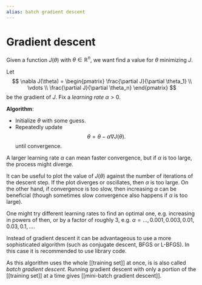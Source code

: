 ```yaml
---
alias: batch gradient descent
---
```

# Gradient descent

Given a function $J(\theta)$ with $\theta \in \mathbb{R}^n$, we want find a value for $\theta$ minimizing $J$.

Let 
$$
	\nabla J(\theta) = 
	\begin{pmatrix}
		\frac{\partial J}{\partial \theta_1} \\
		\vdots \\
		\frac{\partial J}{\partial \theta_n}
	\end{pmatrix}
$$
be the gradient of $J$. Fix a *learning rate* $\alpha >0$.

**Algorithm**:
- Initialize $\theta$ with some guess.
- Repeatedly update	$$\theta = \theta - \alpha \nabla J(\theta).$$	until convergence.

A larger learning rate $\alpha$ can mean faster convergence, but if $\alpha$ is too large, the process might diverge.

It can be useful to plot the value of $J(\theta)$ against the number of iterations of the descent step. If the plot diverges or oscillates, then $\alpha$ is too large. On the other hand, if convergence is too slow, then increasing $\alpha$ can be beneficial (though sometimes slow convergence also happens if $\alpha$ is too large).

One might try different learning rates to find an optimal one, e.g. increasing in powers of then, or by a factor of roughly $3$, e.g. $\alpha = \dots,\, 0.001,\, 0.003,\, 0.01,\, 0.03,\, 0.1,\, \dots$.

Instead of gradient descent it can be advantageous to use a more sophisticated algorithm (such as conjugate descent, BFGS or L-BFGS). In this case it is recommended to use library code.

As this algorithm uses the whole [[training set]] at once, is is also called *batch gradient descent.* Running gradient descent with only a portion of the [[training set]] at a time gives [[mini-batch gradient descent]].